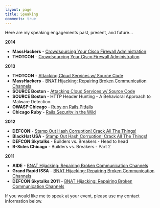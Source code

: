 ```yaml
---
layout: page
title: Speaking
comments: true
---
```


Here are my speaking engagements past, present, and future...

**2014**

- **MassHackers** - [Crowdsourcing Your Cisco Firewall Administration](https://speakerdeck.com/claudijd/crowdsourcing-your-cisco-firewall-administration-dot-dot-dot-wat)
- **THOTCON** - [Crowdsourcing Your Cisco Firewall Administration](https://speakerdeck.com/claudijd/crowdsourcing-your-cisco-firewall-administration-dot-dot-dot-wat)

**2013**

- **THOTCON** - [Attacking Cloud Services w/ Source Code](https://speakerdeck.com/claudijd/attacking-cloud-services-with-source-code)
- **MassHackers** - [BNAT Hijacking: Repairing Broken Communication Channels](https://speakerdeck.com/claudijd/bnat-hijacking-repairing-broken-communication-channels)
- **SOURCE Boston**  - [Attacking Cloud Services w/ Source Code](https://speakerdeck.com/claudijd/attacking-cloud-services-with-source-code)
- **SOURCE Boston** - HTTP Header Hunting - A Behavioral Approach to Malware Detection
- **OWASP Chicago** - [Ruby on Rails Pitfalls](https://speakerdeck.com/claudijd/owasp-chicago-ruby-on-rails-pitfalls)
- **Chicago Ruby** - [Rails Security in the Wild](https://speakerdeck.com/claudijd/rails-security-in-the-wild-chicago-ruby)

**2012**

- **DEFCON** - [Stamp Out Hash Corruption! Crack All The Things!](https://speakerdeck.com/claudijd/stamp-out-hash-corruption-crack-all-the-things)
- **BlackHat USA** - [Stamp Out Hash Corruption! Crack All The Things!](https://speakerdeck.com/claudijd/stamp-out-hash-corruption-crack-all-the-things)
- **DEFCON Skytalks** - Builders vs. Breakers - Head to head
- **B-Sides Chicago** - Builders vs. Breakers - Part 2

**2011**

- **AIDE** - [BNAT Hijacking: Repairing Broken Communication Channels](https://speakerdeck.com/claudijd/bnat-hijacking-repairing-broken-communication-channels)
- **Grand Rapid ISSA** - [BNAT Hijacking: Repairing Broken Communication Channels](https://speakerdeck.com/claudijd/bnat-hijacking-repairing-broken-communication-channels)
- **DEFCON Skytalks 2011** - [BNAT Hijacking: Repairing Broken Communication Channels](https://speakerdeck.com/claudijd/bnat-hijacking-repairing-broken-communication-channels)

If you would like me to speak at your event, please use my contact information below.